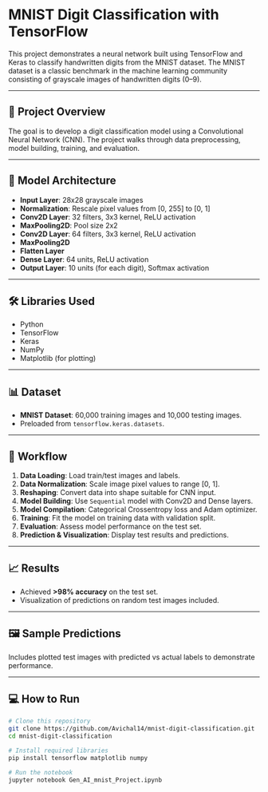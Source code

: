 # MNIST Digit Classification with TensorFlow

This project demonstrates a neural network built using TensorFlow and Keras to classify handwritten digits from the MNIST dataset. The MNIST dataset is a classic benchmark in the machine learning community consisting of grayscale images of handwritten digits (0–9).

---

## 🚀 Project Overview

The goal is to develop a digit classification model using a Convolutional Neural Network (CNN). The project walks through data preprocessing, model building, training, and evaluation.

---

## 🧠 Model Architecture

- **Input Layer**: 28x28 grayscale images
- **Normalization**: Rescale pixel values from [0, 255] to [0, 1]
- **Conv2D Layer**: 32 filters, 3x3 kernel, ReLU activation
- **MaxPooling2D**: Pool size 2x2
- **Conv2D Layer**: 64 filters, 3x3 kernel, ReLU activation
- **MaxPooling2D**
- **Flatten Layer**
- **Dense Layer**: 64 units, ReLU activation
- **Output Layer**: 10 units (for each digit), Softmax activation

---

## 🛠️ Libraries Used

- Python
- TensorFlow
- Keras
- NumPy
- Matplotlib (for plotting)

---

## 📊 Dataset

- **MNIST Dataset**: 60,000 training images and 10,000 testing images.
- Preloaded from `tensorflow.keras.datasets`.

---

## 🔄 Workflow

1. **Data Loading**: Load train/test images and labels.
2. **Data Normalization**: Scale image pixel values to range [0, 1].
3. **Reshaping**: Convert data into shape suitable for CNN input.
4. **Model Building**: Use `Sequential` model with Conv2D and Dense layers.
5. **Model Compilation**: Categorical Crossentropy loss and Adam optimizer.
6. **Training**: Fit the model on training data with validation split.
7. **Evaluation**: Assess model performance on the test set.
8. **Prediction & Visualization**: Display test results and predictions.

---

## 📈 Results

- Achieved **>98% accuracy** on the test set.
- Visualization of predictions on random test images included.

---

## 🖼️ Sample Predictions

Includes plotted test images with predicted vs actual labels to demonstrate performance.

---

## 💻 How to Run

```bash
# Clone this repository
git clone https://github.com/Avichal14/mnist-digit-classification.git
cd mnist-digit-classification

# Install required libraries
pip install tensorflow matplotlib numpy

# Run the notebook
jupyter notebook Gen_AI_mnist_Project.ipynb
